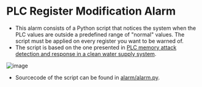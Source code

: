 # PLC Register Modification Alarm

- This alarm consists of a Python script that notices the system when the PLC values are outside a predefined range of "normal" values. The script must be applied on every register you want to be warned of.
- The script is based on the one presented in [PLC memory attack detection and response in a clean water supply system](https://github.com/sfl0r3nz05/ICSsVirtualForCiberSec/blob/documented/documentation/StateOfArt/Papers/1-s2.0-S1874548218301641-main.pdf).

![image](https://github.com/sfl0r3nz05/ICSsVirtualForCiberSec/assets/105321735/c25c6160-6c89-464e-8458-704a8a9ff7a0)

- Sourcecode of the script can be found in [alarm/alarm.py](https://github.com/sfl0r3nz05/ICSsVirtualForCiberSec/blob/documented/alarm/alarm.py).
